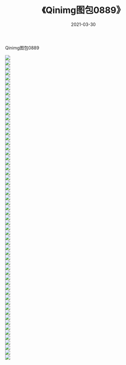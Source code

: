 ﻿---
layout: post
title:  《Qinimg图包0889》
date:   2021-03-30
img: http://imgx.orgx.ga/Qinimg图包/Qinimg图包0889/000.jpg
categories: [美女, 清纯, 唯美]
---

Qinimg图包0889

 ![](http://imgx.orgx.ga/Qinimg图包/Qinimg图包0889/001.jpg) <br>![](http://imgx.orgx.ga/Qinimg图包/Qinimg图包0889/002.jpg) <br>![](http://imgx.orgx.ga/Qinimg图包/Qinimg图包0889/003.jpg) <br>![](http://imgx.orgx.ga/Qinimg图包/Qinimg图包0889/004.jpg) <br>![](http://imgx.orgx.ga/Qinimg图包/Qinimg图包0889/005.jpg) <br>![](http://imgx.orgx.ga/Qinimg图包/Qinimg图包0889/006.jpg) <br>![](http://imgx.orgx.ga/Qinimg图包/Qinimg图包0889/007.jpg) <br>![](http://imgx.orgx.ga/Qinimg图包/Qinimg图包0889/008.jpg) <br>![](http://imgx.orgx.ga/Qinimg图包/Qinimg图包0889/009.jpg) <br>![](http://imgx.orgx.ga/Qinimg图包/Qinimg图包0889/010.jpg) <br>![](http://imgx.orgx.ga/Qinimg图包/Qinimg图包0889/011.jpg) <br>![](http://imgx.orgx.ga/Qinimg图包/Qinimg图包0889/012.jpg) <br>![](http://imgx.orgx.ga/Qinimg图包/Qinimg图包0889/013.jpg) <br>![](http://imgx.orgx.ga/Qinimg图包/Qinimg图包0889/014.jpg) <br>![](http://imgx.orgx.ga/Qinimg图包/Qinimg图包0889/015.jpg) <br>![](http://imgx.orgx.ga/Qinimg图包/Qinimg图包0889/016.jpg) <br>![](http://imgx.orgx.ga/Qinimg图包/Qinimg图包0889/017.jpg) <br>![](http://imgx.orgx.ga/Qinimg图包/Qinimg图包0889/018.jpg) <br>![](http://imgx.orgx.ga/Qinimg图包/Qinimg图包0889/019.jpg) <br>![](http://imgx.orgx.ga/Qinimg图包/Qinimg图包0889/020.jpg) <br>![](http://imgx.orgx.ga/Qinimg图包/Qinimg图包0889/021.jpg) <br>![](http://imgx.orgx.ga/Qinimg图包/Qinimg图包0889/022.jpg) <br>![](http://imgx.orgx.ga/Qinimg图包/Qinimg图包0889/023.jpg) <br>![](http://imgx.orgx.ga/Qinimg图包/Qinimg图包0889/024.jpg) <br>![](http://imgx.orgx.ga/Qinimg图包/Qinimg图包0889/025.jpg) <br>![](http://imgx.orgx.ga/Qinimg图包/Qinimg图包0889/026.jpg) <br>![](http://imgx.orgx.ga/Qinimg图包/Qinimg图包0889/027.jpg) <br>![](http://imgx.orgx.ga/Qinimg图包/Qinimg图包0889/028.jpg) <br>![](http://imgx.orgx.ga/Qinimg图包/Qinimg图包0889/029.jpg) <br>![](http://imgx.orgx.ga/Qinimg图包/Qinimg图包0889/030.jpg) <br>![](http://imgx.orgx.ga/Qinimg图包/Qinimg图包0889/031.jpg) <br>![](http://imgx.orgx.ga/Qinimg图包/Qinimg图包0889/032.jpg) <br>![](http://imgx.orgx.ga/Qinimg图包/Qinimg图包0889/033.jpg) <br>![](http://imgx.orgx.ga/Qinimg图包/Qinimg图包0889/034.jpg) <br>![](http://imgx.orgx.ga/Qinimg图包/Qinimg图包0889/035.jpg) <br>![](http://imgx.orgx.ga/Qinimg图包/Qinimg图包0889/036.jpg) <br>![](http://imgx.orgx.ga/Qinimg图包/Qinimg图包0889/037.jpg) <br>![](http://imgx.orgx.ga/Qinimg图包/Qinimg图包0889/038.jpg) <br>![](http://imgx.orgx.ga/Qinimg图包/Qinimg图包0889/039.jpg) <br>![](http://imgx.orgx.ga/Qinimg图包/Qinimg图包0889/040.jpg) <br>![](http://imgx.orgx.ga/Qinimg图包/Qinimg图包0889/041.jpg) <br>![](http://imgx.orgx.ga/Qinimg图包/Qinimg图包0889/042.jpg) <br>![](http://imgx.orgx.ga/Qinimg图包/Qinimg图包0889/043.jpg) <br>![](http://imgx.orgx.ga/Qinimg图包/Qinimg图包0889/044.jpg) <br>![](http://imgx.orgx.ga/Qinimg图包/Qinimg图包0889/045.jpg) <br>![](http://imgx.orgx.ga/Qinimg图包/Qinimg图包0889/046.jpg) <br>![](http://imgx.orgx.ga/Qinimg图包/Qinimg图包0889/047.jpg) <br>![](http://imgx.orgx.ga/Qinimg图包/Qinimg图包0889/048.jpg) <br>![](http://imgx.orgx.ga/Qinimg图包/Qinimg图包0889/049.jpg) <br>![](http://imgx.orgx.ga/Qinimg图包/Qinimg图包0889/050.jpg) <br>![](http://imgx.orgx.ga/Qinimg图包/Qinimg图包0889/051.jpg) <br>![](http://imgx.orgx.ga/Qinimg图包/Qinimg图包0889/052.jpg) <br>![](http://imgx.orgx.ga/Qinimg图包/Qinimg图包0889/053.jpg) <br>![](http://imgx.orgx.ga/Qinimg图包/Qinimg图包0889/054.jpg) <br>![](http://imgx.orgx.ga/Qinimg图包/Qinimg图包0889/055.jpg) <br>![](http://imgx.orgx.ga/Qinimg图包/Qinimg图包0889/056.jpg) <br>![](http://imgx.orgx.ga/Qinimg图包/Qinimg图包0889/057.jpg) <br>![](http://imgx.orgx.ga/Qinimg图包/Qinimg图包0889/058.jpg) <br>![](http://imgx.orgx.ga/Qinimg图包/Qinimg图包0889/059.jpg) <br>![](http://imgx.orgx.ga/Qinimg图包/Qinimg图包0889/060.jpg) <br>![](http://imgx.orgx.ga/Qinimg图包/Qinimg图包0889/061.jpg) <br>